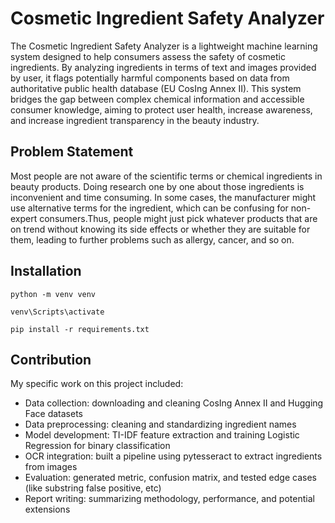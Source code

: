 # Cosmetic Ingredient Safety Analyzer
The Cosmetic Ingredient Safety Analyzer is a lightweight machine learning system designed to help consumers assess the safety of cosmetic ingredients. By analyzing ingredients in terms of text and images provided by user, it flags potentially harmful components based on data from authoritative public health database (EU CosIng Annex II). This system bridges the gap between complex chemical information and accessible consumer knowledge, aiming to protect user health, increase awareness, and increase ingredient transparency in the beauty industry.
## Problem Statement
Most people are not aware of the scientific terms or chemical ingredients in beauty products. Doing research one by one about those ingredients is inconvenient and time consuming. In some cases, the manufacturer might use alternative terms for the ingredient, which can be confusing for non-expert consumers.Thus, people might just pick whatever products that are on trend without knowing its side effects or whether they are suitable for them, leading to further problems such as allergy, cancer, and so on.
## Installation
```
python -m venv venv
```
```
venv\Scripts\activate
```
```
pip install -r requirements.txt
```
## Contribution
My specific work on this project included:
- Data collection: downloading and cleaning CosIng Annex II and Hugging Face datasets
- Data preprocessing: cleaning and standardizing ingredient names
- Model development: TI-IDF feature extraction and training Logistic Regression for binary classification
- OCR integration: built a pipeline using pytesseract to extract ingredients from images
- Evaluation: generated metric, confusion matrix, and tested edge cases (like substring false positive, etc)
- Report writing: summarizing methodology, performance, and potential extensions

